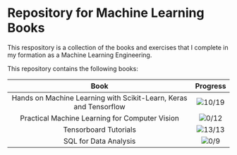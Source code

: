 # Repository for Machine Learning Books

This respository is a collection of the books and exercises that I complete in my formation as a Machine Learning Engineering.

This repository contains the following books:

|Book|Progress|
|:-------:|:-----------:|
|Hands on Machine Learning with Scikit-Learn, Keras and Tensorflow| ![10/19](https://progress-bar.dev/10/?scale=19&title=Chapters&suffix=/19)|
|Practical Machine Learning for Computer Vision| ![0/12](https://progress-bar.dev/0/?scale=12&title=Chapters&suffix=/12)|
|Tensorboard Tutorials|![13/13](https://progress-bar.dev/13/?scale=13&title=Chapters&suffix=/13)|
|SQL for Data Analysis|![0/9](https://progress-bar.dev/0/?scale=9&title=Chapters&suffix=/9)|